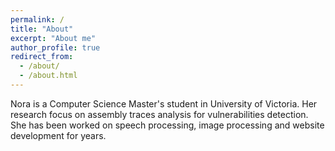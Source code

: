 ```yaml
---
permalink: /
title: "About"
excerpt: "About me"
author_profile: true
redirect_from: 
  - /about/
  - /about.html
---
```


Nora is a Computer Science Master's student in University of Victoria. Her research focus on assembly traces analysis for vulnerabilities detection. She has been worked on speech processing, image processing and website development for years.